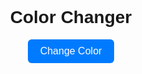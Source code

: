 <!DOCTYPE html>
<html lang="en">
<head>
  <meta charset="UTF-8">
  <meta name="viewport" content="width=device-width, initial-scale=1.0">
  <title>Color Changer</title>
  <style>
    /* Container styles */
    .container {
      text-align: center;
      margin-top: 50px;
      font-family: Arial, sans-serif;
    }

    /* The color-changing box */
    #color-box {
      width: 200px;
      height: 200px;
      margin: 20px auto;
      background-color: lightblue;
      border: 2px solid #333;
      border-radius: 8px;
      transition: background-color 0.3s ease;
    }

    /* Button styling */
    #change-color-btn {
      padding: 10px 20px;
      font-size: 16px;
      background-color: #007bff;
      border: none;
      border-radius: 6px;
      color: white;
      cursor: pointer;
      transition: background-color 0.3s ease;
    }

    #change-color-btn:hover {
      background-color: #0056b3;
    }
  </style>
</head>
<body>
  <div class="container">
    <h1>Color Changer</h1>
    <div id="color-box"></div>
    <button id="change-color-btn">Change Color</button>
  </div>

  <script>
    document.addEventListener("DOMContentLoaded", () => {
      const colorBox = document.getElementById("color-box");
      const changeColorBtn = document.getElementById("change-color-btn");

      // Function to generate a random hex color
      function getRandomColor() {
        const letters = "0123456789ABCDEF";
        let color = "#";
        for (let i = 0; i < 6; i++) {
          color += letters[Math.floor(Math.random() * 16)];
        }
        return color;
      }

      // Event listener to change box color
      changeColorBtn.addEventListener("click", () => {
        const randomColor = getRandomColor();
        colorBox.style.backgroundColor = randomColor;
      });
    });
  </script>
</body>
</html>
